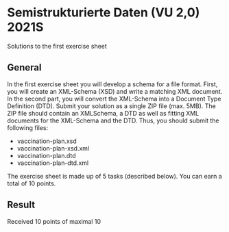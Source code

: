 # Semistrukturierte Daten (VU 2,0) 2021S

Solutions to the first exercise sheet

## General

In the first exercise sheet you will develop a schema for a file format. First, you will create
an XML-Schema (XSD) and write a matching XML document. In the second part, you will
convert the XML-Schema into a Document Type Definition (DTD).
Submit your solution as a single ZIP file (max. 5MB). The ZIP file should contain an XMLSchema, a DTD as well as fitting XML documents for the XML-Schema and the DTD. Thus,
you should submit the following files:

* vaccination-plan.xsd
* vaccination-plan-xsd.xml
* vaccination-plan.dtd
* vaccination-plan-dtd.xml

The exercise sheet is made up of 5 tasks (described below). You can earn a total of 10 points.

## Result

Received 10 points of maximal 10

